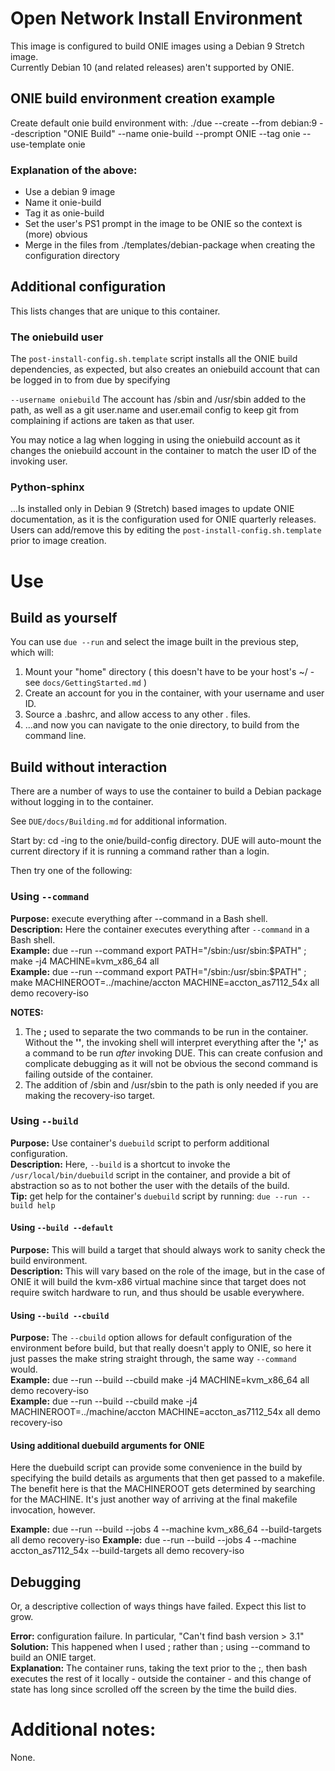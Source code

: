# Open Network Install Environment

This image is configured to build ONIE images using a Debian 9 Stretch image.  
Currently Debian 10 (and related releases) aren't supported by ONIE.  

## ONIE build environment creation example
Create default onie build environment with: ./due --create --from debian:9  --description "ONIE Build" --name onie-build --prompt ONIE --tag onie --use-template onie

### Explanation of the above:
  * Use a debian 9 image
  * Name it onie-build
  * Tag it as onie-build
  * Set the user's PS1 prompt in the image to be ONIE so the context is (more) obvious
  * Merge in the files from ./templates/debian-package when creating the configuration directory

## Additional configuration
This lists changes that are unique to this container.

### The oniebuild user
The `post-install-config.sh.template` script installs all the ONIE build
dependencies, as expected, but also creates an oniebuild account
that can be logged in to from due by specifying

`--username oniebuild`
The account has /sbin and /usr/sbin added to the path, as well as
a git user.name and user.email config to keep git from complaining
if actions are taken as that user.

You may notice a lag when logging in using the oniebuild account as
it changes the oniebuild account in the container to match the user ID
of the invoking user.

### Python-sphinx
...Is installed only in Debian 9 (Stretch) based images to update ONIE documentation, as it is the configuration
used for ONIE quarterly releases. Users can add/remove this by editing the `post-install-config.sh.template`
prior to image creation.

# Use

## Build as yourself

You can use `due --run`  and select the image built in the previous step, which will:

1.  Mount your "home" directory ( this doesn't have to be your host's ~/ - see `docs/GettingStarted.md` )
2.  Create an account for you in the container, with your username and user ID.
3.  Source a .bashrc, and allow access to any other . files.
4.  ...and now you can navigate to the onie directory, to build from the command line.  

## Build without interaction

There are a number of ways to use the container to build a Debian package without logging in
to the container.

See `DUE/docs/Building.md` for additional information.

Start by: cd -ing to the onie/build-config directory.
DUE will auto-mount the current directory if it is running a command rather than a login.

Then try one of the following:

### Using `--command`
**Purpose:** execute everything after --command in a Bash shell.  
**Description:** Here the container executes everything after `--command` in a Bash shell.  
**Example:** due --run --command export PATH="/sbin:/usr/sbin:\$PATH" \; make -j4 MACHINE=kvm\_x86\_64 all  
**Example:** due --run --command export PATH="/sbin:/usr/sbin:\$PATH" \; make MACHINEROOT=../machine/accton MACHINE=accton_as7112_54x all demo recovery-iso  

**NOTES:**
1.  The **\;** used to separate the two commands to be run in the container. Without the **'\'**,
the invoking shell will interpret everything after the **';'** as a command to be run _after_ invoking DUE.
This can create confusion and complicate debugging as it will not be obvious the second command is failing outside of the container.
2.  The addition of /sbin and /usr/sbin to the path is only needed if you are making the recovery-iso target.


### Using `--build`
**Purpose:** Use container's `duebuild` script to perform additional configuration.  
**Description:** Here, `--build` is a shortcut to invoke the `/usr/local/bin/duebuild` script in the container, and provide
a bit of abstraction so as to not bother the user with the details of the build.  
**Tip:** get help for the container's `duebuild` script by running: `due --run --build help`

#### Using `--build --default`
**Purpose:** This will build a target that should always work to sanity check the build environment.  
**Description:** This will vary based on the role of the image, but in the case of ONIE it will build the kvm-x86 virtual machine since that target does not require switch hardware to run, and thus should be usable everywhere.

#### Using `--build --cbuild`
**Purpose:** The `--cbuild` option allows for default configuration of the environment before build, but that really
doesn't apply to ONIE, so here it just passes the make string straight through, the same way `--command` would.  
**Example:** due --run --build --cbuild make -j4 MACHINE=kvm_x86_64 all demo recovery-iso  
**Example:** due --run --build --cbuild make -j4 MACHINEROOT=../machine/accton MACHINE=accton_as7112_54x all demo recovery-iso  

#### Using additional duebuild arguments for ONIE
Here the duebuild script can provide some convenience in the build by specifying the build
details as arguments that then get passed to a makefile. The benefit here is that the MACHINEROOT gets
determined by searching for the MACHINE.
It's just another way of arriving at the final makefile invocation, however.

**Example:** due --run --build --jobs 4 --machine kvm_x86_64 --build-targets all demo recovery-iso
**Example:** due --run --build --jobs 4 --machine accton_as7112_54x --build-targets all demo recovery-iso

## Debugging
Or, a descriptive collection of ways things have failed. Expect this list to grow.  

**Error:**     configuration failure. In particular, "Can't find bash version > 3.1"  
**Solution:**  This happened when I used ; rather than \; using --command to build an ONIE target.  
**Explanation:** The container runs, taking the text prior to the ;, then bash executes the rest of it locally - outside the container - and this change of state has long since scrolled off the screen by the time the build dies.  


#  Additional notes:
None.


